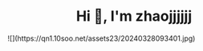 <h1 align="center">Hi 👋, I'm zhaojjjjjj</h1>
![](https://qn1.10soo.net/assets23/20240328093401.jpg)


